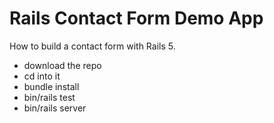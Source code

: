 # Rails Contact Form Demo App

How to build a contact form with Rails 5.

- download the repo
- cd into it
- bundle install
- bin/rails test
- bin/rails server